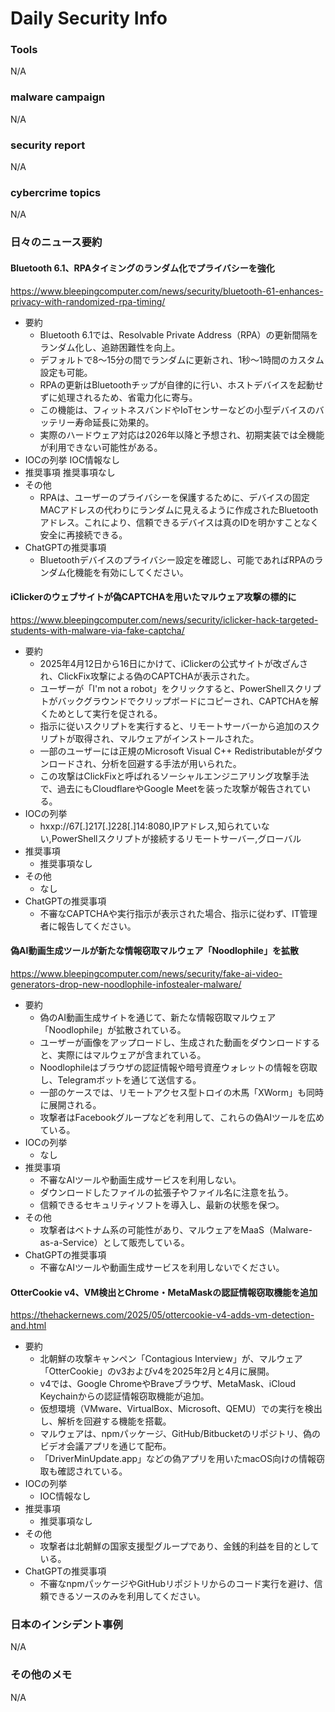 # Daily Security Info

### Tools
N/A

### malware campaign
N/A

### security report
N/A

### cybercrime topics
N/A

### 日々のニュース要約

#### Bluetooth 6.1、RPAタイミングのランダム化でプライバシーを強化
https://www.bleepingcomputer.com/news/security/bluetooth-61-enhances-privacy-with-randomized-rpa-timing/

- 要約
    - Bluetooth 6.1では、Resolvable Private Address（RPA）の更新間隔をランダム化し、追跡困難性を向上。
    - デフォルトで8〜15分の間でランダムに更新され、1秒〜1時間のカスタム設定も可能。
    - RPAの更新はBluetoothチップが自律的に行い、ホストデバイスを起動せずに処理されるため、省電力化に寄与。
    - この機能は、フィットネスバンドやIoTセンサーなどの小型デバイスのバッテリー寿命延長に効果的。
    - 実際のハードウェア対応は2026年以降と予想され、初期実装では全機能が利用できない可能性がある。
- IOCの列挙
    IOC情報なし
- 推奨事項
    推奨事項なし
- その他
    - RPAは、ユーザーのプライバシーを保護するために、デバイスの固定MACアドレスの代わりにランダムに見えるように作成されたBluetoothアドレス。これにより、信頼できるデバイスは真のIDを明かすことなく安全に再接続できる。
- ChatGPTの推奨事項
    - Bluetoothデバイスのプライバシー設定を確認し、可能であればRPAのランダム化機能を有効にしてください。

#### iClickerのウェブサイトが偽CAPTCHAを用いたマルウェア攻撃の標的に
https://www.bleepingcomputer.com/news/security/iclicker-hack-targeted-students-with-malware-via-fake-captcha/

- 要約
    - 2025年4月12日から16日にかけて、iClickerの公式サイトが改ざんされ、ClickFix攻撃による偽のCAPTCHAが表示された。
    - ユーザーが「I'm not a robot」をクリックすると、PowerShellスクリプトがバックグラウンドでクリップボードにコピーされ、CAPTCHAを解くためとして実行を促される。
    - 指示に従いスクリプトを実行すると、リモートサーバーから追加のスクリプトが取得され、マルウェアがインストールされた。
    - 一部のユーザーには正規のMicrosoft Visual C++ Redistributableがダウンロードされ、分析を回避する手法が用いられた。
    - この攻撃はClickFixと呼ばれるソーシャルエンジニアリング攻撃手法で、過去にもCloudflareやGoogle Meetを装った攻撃が報告されている。
- IOCの列挙
    - hxxp://67[.]217[.]228[.]14:8080,IPアドレス,知られていない,PowerShellスクリプトが接続するリモートサーバー,グローバル
- 推奨事項
    - 推奨事項なし
- その他
    - なし
- ChatGPTの推奨事項
    - 不審なCAPTCHAや実行指示が表示された場合、指示に従わず、IT管理者に報告してください。

#### 偽AI動画生成ツールが新たな情報窃取マルウェア「Noodlophile」を拡散
https://www.bleepingcomputer.com/news/security/fake-ai-video-generators-drop-new-noodlophile-infostealer-malware/

- 要約
    - 偽のAI動画生成サイトを通じて、新たな情報窃取マルウェア「Noodlophile」が拡散されている。
    - ユーザーが画像をアップロードし、生成された動画をダウンロードすると、実際にはマルウェアが含まれている。
    - Noodlophileはブラウザの認証情報や暗号資産ウォレットの情報を窃取し、Telegramボットを通じて送信する。
    - 一部のケースでは、リモートアクセス型トロイの木馬「XWorm」も同時に展開される。
    - 攻撃者はFacebookグループなどを利用して、これらの偽AIツールを広めている。
- IOCの列挙
    - なし
- 推奨事項
    - 不審なAIツールや動画生成サービスを利用しない。
    - ダウンロードしたファイルの拡張子やファイル名に注意を払う。
    - 信頼できるセキュリティソフトを導入し、最新の状態を保つ。
- その他
    - 攻撃者はベトナム系の可能性があり、マルウェアをMaaS（Malware-as-a-Service）として販売している。
- ChatGPTの推奨事項
    - 不審なAIツールや動画生成サービスを利用しないでください。

#### OtterCookie v4、VM検出とChrome・MetaMaskの認証情報窃取機能を追加
https://thehackernews.com/2025/05/ottercookie-v4-adds-vm-detection-and.html

- 要約
    - 北朝鮮の攻撃キャンペン「Contagious Interview」が、マルウェア「OtterCookie」のv3およびv4を2025年2月と4月に展開。
    - v4では、Google ChromeやBraveブラウザ、MetaMask、iCloud Keychainからの認証情報窃取機能が追加。
    - 仮想環境（VMware、VirtualBox、Microsoft、QEMU）での実行を検出し、解析を回避する機能を搭載。
    - マルウェアは、npmパッケージ、GitHub/Bitbucketのリポジトリ、偽のビデオ会議アプリを通じて配布。
    - 「DriverMinUpdate.app」などの偽アプリを用いたmacOS向けの情報窃取も確認されている。
- IOCの列挙
    - IOC情報なし
- 推奨事項
    - 推奨事項なし
- その他
    - 攻撃者は北朝鮮の国家支援型グループであり、金銭的利益を目的としている。
- ChatGPTの推奨事項
    - 不審なnpmパッケージやGitHubリポジトリからのコード実行を避け、信頼できるソースのみを利用してください。

### 日本のインシデント事例
N/A

### その他のメモ
N/A